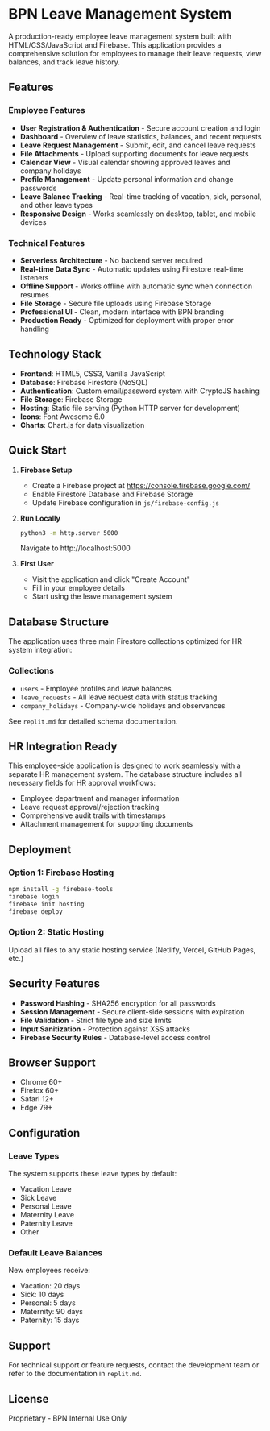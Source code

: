 # BPN Leave Management System

A production-ready employee leave management system built with HTML/CSS/JavaScript and Firebase. This application provides a comprehensive solution for employees to manage their leave requests, view balances, and track leave history.

## Features

### Employee Features
- **User Registration & Authentication** - Secure account creation and login
- **Dashboard** - Overview of leave statistics, balances, and recent requests
- **Leave Request Management** - Submit, edit, and cancel leave requests
- **File Attachments** - Upload supporting documents for leave requests
- **Calendar View** - Visual calendar showing approved leaves and company holidays
- **Profile Management** - Update personal information and change passwords
- **Leave Balance Tracking** - Real-time tracking of vacation, sick, personal, and other leave types
- **Responsive Design** - Works seamlessly on desktop, tablet, and mobile devices

### Technical Features
- **Serverless Architecture** - No backend server required
- **Real-time Data Sync** - Automatic updates using Firestore real-time listeners
- **Offline Support** - Works offline with automatic sync when connection resumes
- **File Storage** - Secure file uploads using Firebase Storage
- **Professional UI** - Clean, modern interface with BPN branding
- **Production Ready** - Optimized for deployment with proper error handling

## Technology Stack

- **Frontend**: HTML5, CSS3, Vanilla JavaScript
- **Database**: Firebase Firestore (NoSQL)
- **Authentication**: Custom email/password system with CryptoJS hashing
- **File Storage**: Firebase Storage
- **Hosting**: Static file serving (Python HTTP server for development)
- **Icons**: Font Awesome 6.0
- **Charts**: Chart.js for data visualization

## Quick Start

1. **Firebase Setup**
   - Create a Firebase project at https://console.firebase.google.com/
   - Enable Firestore Database and Firebase Storage
   - Update Firebase configuration in `js/firebase-config.js`

2. **Run Locally**
   ```bash
   python3 -m http.server 5000
   ```
   Navigate to http://localhost:5000

3. **First User**
   - Visit the application and click "Create Account"
   - Fill in your employee details
   - Start using the leave management system

## Database Structure

The application uses three main Firestore collections optimized for HR system integration:

### Collections
- `users` - Employee profiles and leave balances
- `leave_requests` - All leave request data with status tracking
- `company_holidays` - Company-wide holidays and observances

See `replit.md` for detailed schema documentation.

## HR Integration Ready

This employee-side application is designed to work seamlessly with a separate HR management system. The database structure includes all necessary fields for HR approval workflows:

- Employee department and manager information
- Leave request approval/rejection tracking
- Comprehensive audit trails with timestamps
- Attachment management for supporting documents

## Deployment

### Option 1: Firebase Hosting
```bash
npm install -g firebase-tools
firebase login
firebase init hosting
firebase deploy
```

### Option 2: Static Hosting
Upload all files to any static hosting service (Netlify, Vercel, GitHub Pages, etc.)

## Security Features

- **Password Hashing** - SHA256 encryption for all passwords
- **Session Management** - Secure client-side sessions with expiration
- **File Validation** - Strict file type and size limits
- **Input Sanitization** - Protection against XSS attacks
- **Firebase Security Rules** - Database-level access control

## Browser Support

- Chrome 60+
- Firefox 60+
- Safari 12+
- Edge 79+

## Configuration

### Leave Types
The system supports these leave types by default:
- Vacation Leave
- Sick Leave
- Personal Leave
- Maternity Leave
- Paternity Leave
- Other

### Default Leave Balances
New employees receive:
- Vacation: 20 days
- Sick: 10 days
- Personal: 5 days
- Maternity: 90 days
- Paternity: 15 days

## Support

For technical support or feature requests, contact the development team or refer to the documentation in `replit.md`.

## License

Proprietary - BPN Internal Use Only